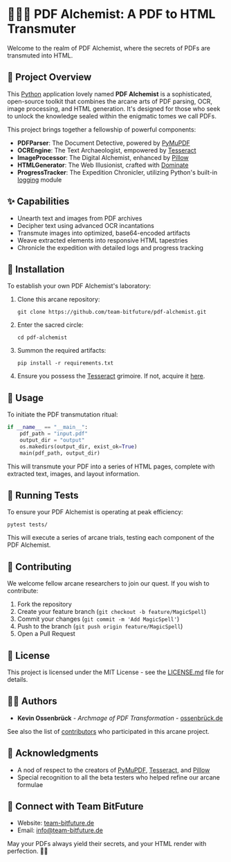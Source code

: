 # 👩🏼‍🔬 PDF Alchemist: A PDF to HTML Transmuter

Welcome to the realm of PDF Alchemist, where the secrets of PDFs are transmuted into HTML.

## 🌟 Project Overview

This [Python](https://www.python.org) application lovely named **PDF Alchemist** is a sophisticated, open-source toolkit that combines the arcane arts of PDF parsing, OCR, image processing, and HTML generation. It's designed for those who seek to unlock the knowledge sealed within the enigmatic tomes we call PDFs.

This project brings together a fellowship of powerful components:

- **PDFParser**: The Document Detective, powered by [PyMuPDF](https://github.com/pymupdf/PyMuPDF)
- **OCREngine**: The Text Archaeologist, empowered by [Tesseract](https://github.com/tesseract-ocr/tesseract)
- **ImageProcessor**: The Digital Alchemist, enhanced by [Pillow](https://github.com/python-pillow/Pillow)
- **HTMLGenerator**: The Web Illusionist, crafted with [Dominate](https://github.com/Knio/dominate)
- **ProgressTracker**: The Expedition Chronicler, utilizing Python's built-in [logging](https://docs.python.org/3/library/logging.html) module

## ✨ Capabilities

- Unearth text and images from PDF archives
- Decipher text using advanced OCR incantations
- Transmute images into optimized, base64-encoded artifacts
- Weave extracted elements into responsive HTML tapestries
- Chronicle the expedition with detailed logs and progress tracking

## 🧪 Installation

To establish your own PDF Alchemist's laboratory:

1. Clone this arcane repository:
   ```
   git clone https://github.com/team-bitfuture/pdf-alchemist.git
   ```
2. Enter the sacred circle:
   ```
   cd pdf-alchemist
   ```
3. Summon the required artifacts:
   ```
   pip install -r requirements.txt
   ```
4. Ensure you possess the [Tesseract](https://github.com/tesseract-ocr/tesseract) grimoire. If not, acquire it [here](https://github.com/tesseract-ocr/tesseract).

## 🔮 Usage

To initiate the PDF transmutation ritual:

```python
if __name__ == "__main__":
    pdf_path = "input.pdf" 
    output_dir = "output"
    os.makedirs(output_dir, exist_ok=True) 
    main(pdf_path, output_dir)
```

This will transmute your PDF into a series of HTML pages, complete with extracted text, images, and layout information.

## 🧬 Running Tests

To ensure your PDF Alchemist is operating at peak efficiency:

```
pytest tests/
```

This will execute a series of arcane trials, testing each component of the PDF Alchemist.

## 🤝 Contributing

We welcome fellow arcane researchers to join our quest. If you wish to contribute:

1. Fork the repository
2. Create your feature branch (`git checkout -b feature/MagicSpell`)
3. Commit your changes (`git commit -m 'Add MagicSpell'`)
4. Push to the branch (`git push origin feature/MagicSpell`)
5. Open a Pull Request

## 📜 License

This project is licensed under the MIT License - see the [LICENSE.md](LICENSE.md) file for details.

## 🧙‍♂️ Authors

- **Kevin Ossenbrück** - *Archmage of PDF Transformation* - [ossenbrück.de](https://ossenbrück.de)

See also the list of [contributors](https://github.com/team-bitfuture/pdf-alchemist/contributors) who participated in this arcane project.

## 🎩 Acknowledgments

- A nod of respect to the creators of [PyMuPDF](https://github.com/pymupdf/PyMuPDF), [Tesseract](https://github.com/tesseract-ocr/tesseract), and [Pillow](https://github.com/python-pillow/Pillow)
- Special recognition to all the beta testers who helped refine our arcane formulae

## 🌟 Connect with Team BitFuture

- Website: [team-bitfuture.de](https://team-bitfuture.de)
- Email: [info@team-bitfuture.de](mailto:info@team-bitfuture.de)

May your PDFs always yield their secrets, and your HTML render with perfection. 📜🌐
